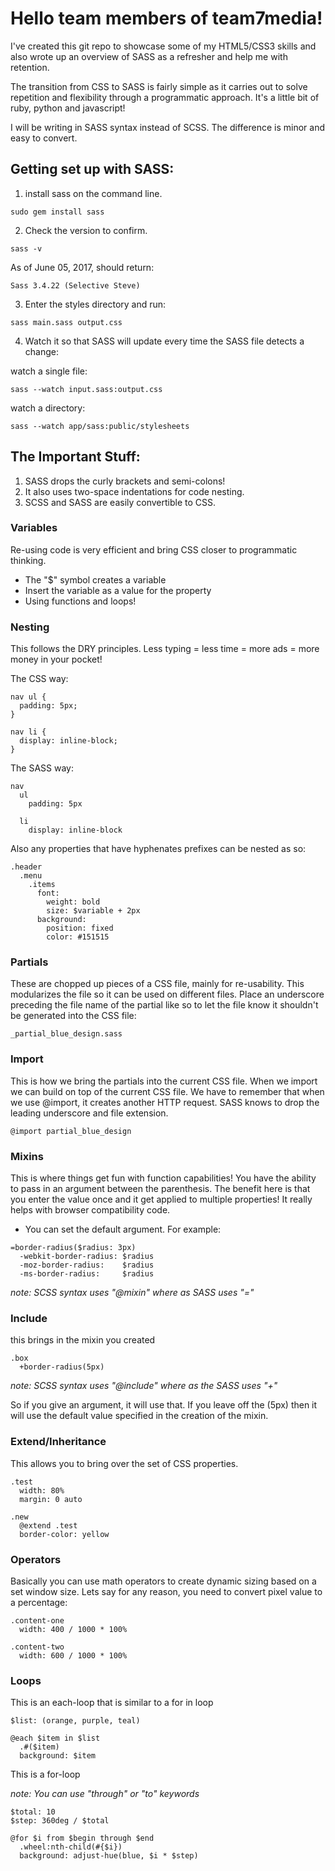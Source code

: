 # Hello team members of team7media!
I've created this git repo to showcase some of my HTML5/CSS3 skills and also wrote up an overview of SASS as a refresher and help me with retention.

The transition from CSS to SASS is fairly simple as it carries out to solve repetition and flexibility through a programmatic approach. It's a little bit of ruby, python and javascript!

I will be writing in SASS syntax instead of SCSS. The difference is minor and easy to convert.

## Getting set up with SASS:
1. install sass on the command line.

```
sudo gem install sass
```

2. Check the version to confirm.

```
sass -v
```

As of June 05, 2017, should return:

```
Sass 3.4.22 (Selective Steve)
```

3. Enter the styles directory and run:

```
sass main.sass output.css
```

4. Watch it so that SASS will update every time the SASS file detects a change:


watch a single file:
```
sass --watch input.sass:output.css
```

watch a directory:
```
sass --watch app/sass:public/stylesheets
```

## The Important Stuff:

1. SASS drops the curly brackets and semi-colons!
2. It also uses two-space indentations for code nesting.
3. SCSS and SASS are easily convertible to CSS.

### Variables

Re-using code is very efficient and bring CSS closer to programmatic thinking.

* The "$" symbol creates a variable
* Insert the variable as a value for the property
* Using functions and loops!

### Nesting

This follows the DRY principles. Less typing = less time = more ads = more money in your pocket!

The CSS way:

```
nav ul {
  padding: 5px;
}

nav li {
  display: inline-block;
}
```

The SASS way:

```
nav
  ul
    padding: 5px

  li
    display: inline-block
```

Also any properties that have hyphenates prefixes can be nested as so:

```
.header
  .menu
    .items
      font:
        weight: bold
        size: $variable + 2px
      background:
        position: fixed
        color: #151515
```

### Partials

These are chopped up pieces of a CSS file, mainly for re-usability. This modularizes the file so it can be used on different files. Place an underscore preceding the file name of the partial like so to let the file know it shouldn't be generated into the CSS file:

```
_partial_blue_design.sass
```

### Import

This is how we bring the partials into the current CSS file. When we import we can build on top of the current CSS file.
We have to remember that when we use \@import, it creates another HTTP request. SASS knows to drop the leading underscore and file extension.

```
@import partial_blue_design
```

### Mixins

This is where things get fun with function capabilities!
You have the ability to pass in an argument between the parenthesis. The benefit here is that you enter the value once and it get applied to multiple properties! It really helps with browser compatibility code.

* You can set the default argument. For example:

```
=border-radius($radius: 3px)
  -webkit-border-radius: $radius
  -moz-border-radius:    $radius
  -ms-border-radius:     $radius
```
*note: SCSS syntax uses "\@mixin" where as SASS uses "="*

### Include

this brings in the mixin you created

```
.box
  +border-radius(5px)
```
*note: SCSS syntax uses "\@include" where as the SASS uses "+"*

So if you give an argument, it will use that. If you leave off the (5px) then it will use the default value specified in the creation of the mixin.

### Extend/Inheritance

This allows you to bring over the set of CSS properties.

```
.test
  width: 80%
  margin: 0 auto

.new
  @extend .test
  border-color: yellow
```

### Operators

Basically you can use math operators to create dynamic sizing based on a set window size. Lets say for any reason, you need to convert pixel value to a percentage:

```
.content-one
  width: 400 / 1000 * 100%

.content-two
  width: 600 / 1000 * 100%
```

### Loops

This is an each-loop that is similar to a for in loop

```
$list: (orange, purple, teal)

@each $item in $list
  .#($item)
  background: $item
```

This is a for-loop

*note: You can use "through" or "to" keywords*

```
$total: 10
$step: 360deg / $total

@for $i from $begin through $end
  .wheel:nth-child(#{$i})
  background: adjust-hue(blue, $i * $step)
```
